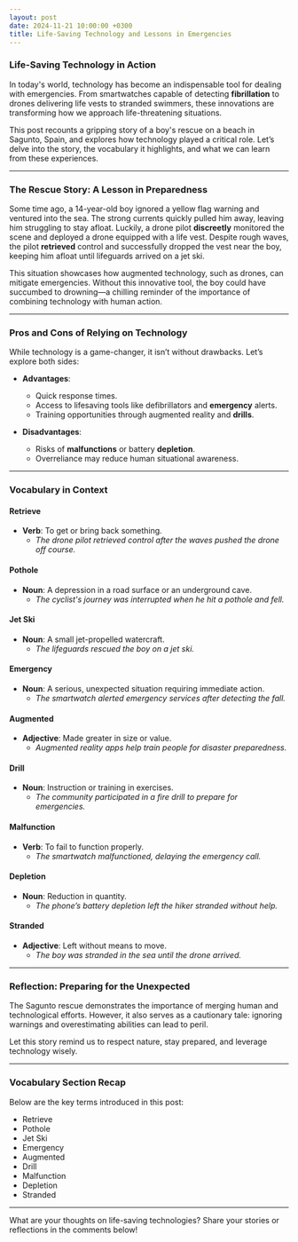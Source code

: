 ```yaml
---
layout: post
date: 2024-11-21 10:00:00 +0300
title: Life-Saving Technology and Lessons in Emergencies
---
```


### Life-Saving Technology in Action

In today's world, technology has become an indispensable tool for dealing with emergencies. From smartwatches capable of detecting **fibrillation** to drones delivering life vests to stranded swimmers, these innovations are transforming how we approach life-threatening situations.

This post recounts a gripping story of a boy's rescue on a beach in Sagunto, Spain, and explores how technology played a critical role. Let’s delve into the story, the vocabulary it highlights, and what we can learn from these experiences.

---

### The Rescue Story: A Lesson in Preparedness

Some time ago, a 14-year-old boy ignored a yellow flag warning and ventured into the sea. The strong currents quickly pulled him away, leaving him struggling to stay afloat. Luckily, a drone pilot **discreetly** monitored the scene and deployed a drone equipped with a life vest. Despite rough waves, the pilot **retrieved** control and successfully dropped the vest near the boy, keeping him afloat until lifeguards arrived on a jet ski. 

This situation showcases how augmented technology, such as drones, can mitigate emergencies. Without this innovative tool, the boy could have succumbed to drowning—a chilling reminder of the importance of combining technology with human action.

---

### Pros and Cons of Relying on Technology

While technology is a game-changer, it isn’t without drawbacks. Let’s explore both sides:

- **Advantages**:
  - Quick response times.
  - Access to lifesaving tools like defibrillators and **emergency** alerts.
  - Training opportunities through augmented reality and **drills**.

- **Disadvantages**:
  - Risks of **malfunctions** or battery **depletion**.
  - Overreliance may reduce human situational awareness.

---

### Vocabulary in Context

#### **Retrieve**
- **Verb**: To get or bring back something.  
  - *The drone pilot retrieved control after the waves pushed the drone off course.*

#### **Pothole**
- **Noun**: A depression in a road surface or an underground cave.  
  - *The cyclist's journey was interrupted when he hit a pothole and fell.*

#### **Jet Ski**
- **Noun**: A small jet-propelled watercraft.  
  - *The lifeguards rescued the boy on a jet ski.*

#### **Emergency**
- **Noun**: A serious, unexpected situation requiring immediate action.  
  - *The smartwatch alerted emergency services after detecting the fall.*

#### **Augmented**
- **Adjective**: Made greater in size or value.  
  - *Augmented reality apps help train people for disaster preparedness.*

#### **Drill**
- **Noun**: Instruction or training in exercises.  
  - *The community participated in a fire drill to prepare for emergencies.*

#### **Malfunction**
- **Verb**: To fail to function properly.  
  - *The smartwatch malfunctioned, delaying the emergency call.*

#### **Depletion**
- **Noun**: Reduction in quantity.  
  - *The phone’s battery depletion left the hiker stranded without help.*

#### **Stranded**
- **Adjective**: Left without means to move.  
  - *The boy was stranded in the sea until the drone arrived.*

---

### Reflection: Preparing for the Unexpected

The Sagunto rescue demonstrates the importance of merging human and technological efforts. However, it also serves as a cautionary tale: ignoring warnings and overestimating abilities can lead to peril. 

Let this story remind us to respect nature, stay prepared, and leverage technology wisely.

---

### Vocabulary Section Recap
Below are the key terms introduced in this post:
- Retrieve
- Pothole
- Jet Ski
- Emergency
- Augmented
- Drill
- Malfunction
- Depletion
- Stranded

---

What are your thoughts on life-saving technologies? Share your stories or reflections in the comments below!